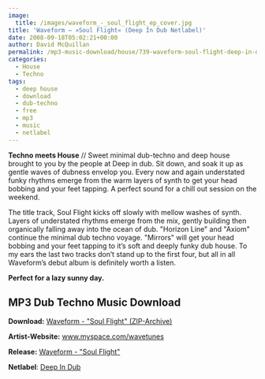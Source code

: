 ```yaml
---
image:
  title: /images/waveform_-_soul_flight_ep_cover.jpg
title: 'Waveform – »Soul Flight« (Deep In Dub Netlabel)'
date: 2008-09-18T05:02:21+00:00
author: David McQuillan
permalink: /mp3-music-download/house/739-waveform-soul-flight-deep-in-dub-netlabel
categories:
  - House
  - Techno
tags:
  - deep house
  - download
  - dub-techno
  - free
  - mp3
  - music
  - netlabel
---
```

**Techno meets House** // Sweet minimal dub-techno and deep house brought to you by the people at Deep in dub. Sit down, and soak it up as gentle waves of dubness envelop you. Every now and again understated funky rhythms emerge from the warm layers of synth to get your head bobbing and your feet tapping. A perfect sound for a chill out session on the weekend.<!--more-->

<!--adsense-->

The title track, Soul Flight kicks off slowly with mellow washes of synth. Layers of understated rhythms emerge from the mix, gently building then organically falling away into the ocean of dub. "Horizon Line" and "Axiom" continue the minimal dub techno voyage. "Mirrors" will get your head bobbing and your feet tapping to it’s soft and deeply funky dub house. To my ears the last two tracks don’t stand up to the first four, but all in all Waveform’s debut album is definitely worth a listen.

**Perfect for a lazy sunny day.**

## MP3 Dub Techno Music Download

**Download:** <a href="http://www.archive.org/download/waveform_soul_flight/did024_Waveform_Soul_Flight.zip" target="_blank">Waveform - "Soul Flight" (ZIP-Archive)</a>
  
**Artist-Website:** <a href="http://www.myspace.com/wavetunes" target="_blank">www.myspace.com/wavetunes</a>
  
**Release:** <a href="http://www.deepindub.org/did-024-waveform-soul-flight-mini-album/" target="_blank">Waveform - "Soul Flight"</a>
  
**Netlabel**: <a href="http://www.deepindub.org" target="_blank">Deep In Dub</a>